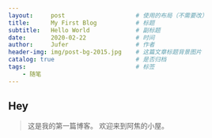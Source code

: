 ```yaml
---
layout:     post                    # 使用的布局（不需要改）
title:      My First Blog           # 标题 
subtitle:   Hello World             # 副标题
date:       2020-02-22              # 时间
author:     Jufer                   # 作者
header-img: img/post-bg-2015.jpg    # 这篇文章标题背景图片
catalog: true                       # 是否归档
tags:                               # 标签
    - 随笔
---
```


## Hey
>这是我的第一篇博客。
欢迎来到阿焦的小屋。
